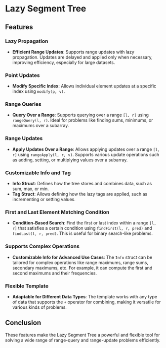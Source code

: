 # Lazy Segment Tree

## Features

### Lazy Propagation
- **Efficient Range Updates**: Supports range updates with lazy propagation. Updates are delayed and applied only when necessary, improving efficiency, especially for large datasets.

### Point Updates
- **Modify Specific Index**: Allows individual element updates at a specific index using `modify(p, v)`.

### Range Queries
- **Query Over a Range**: Supports querying over a range `[l, r]` using `rangeQuery(l, r)`. Ideal for problems like finding sums, minimums, or maximums over a subarray.

### Range Updates
- **Apply Updates Over a Range**: Allows applying updates over a range `[l, r]` using `rangeApply(l, r, v)`. Supports various update operations such as adding, setting, or multiplying values over a subarray.

### Customizable Info and Tag
- **Info Struct**: Defines how the tree stores and combines data, such as sum, max, or min.
- **Tag Struct**: Allows defining how the lazy tags are applied, such as incrementing or setting values.

### First and Last Element Matching Condition
- **Condition-Based Search**: Find the first or last index within a range `[l, r]` that satisfies a certain condition using `findFirst(l, r, pred)` and `findLast(l, r, pred)`. This is useful for binary search-like problems.

### Supports Complex Operations
- **Customizable Info for Advanced Use Cases**: The `Info` struct can be tailored for complex operations like range maximums, range sums, secondary maximums, etc. For example, it can compute the first and second maximums and their frequencies.

### Flexible Template
- **Adaptable for Different Data Types**: The template works with any type of data that supports the `+` operator for combining, making it versatile for various kinds of problems.

## Conclusion
These features make the Lazy Segment Tree a powerful and flexible tool for solving a wide range of range-query and range-update problems efficiently.
